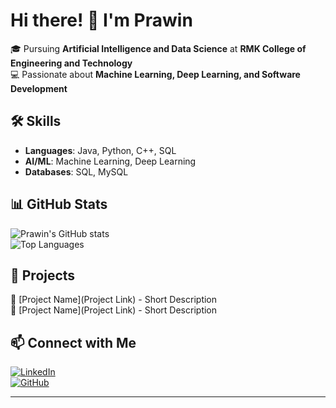 # Hi there! 👋 I'm Prawin

🎓 Pursuing **Artificial Intelligence and Data Science** at **RMK College of Engineering and Technology**  
💻 Passionate about **Machine Learning, Deep Learning, and Software Development**  

## 🛠 Skills
- **Languages**: Java, Python, C++, SQL  
- **AI/ML**: Machine Learning, Deep Learning  
- **Databases**: SQL, MySQL  

## 📊 GitHub Stats
![Prawin's GitHub stats](https://github-readme-stats.vercel.app/api?username=your-username&show_icons=true&theme=radical)  
![Top Languages](https://github-readme-stats.vercel.app/api/top-langs/?username=your-username&layout=compact&theme=radical)

## 🚀 Projects
🔹 [Project Name](Project Link) - Short Description  
🔹 [Project Name](Project Link) - Short Description  

## 📫 Connect with Me  
[![LinkedIn](https://img.shields.io/badge/-LinkedIn-blue?style=flat&logo=Linkedin&logoColor=white)](www.linkedin.com/in/prawin-r)  
[![GitHub](https://img.shields.io/badge/-GitHub-black?style=flat&logo=github)](https://github.com/your-username)  

---

